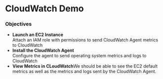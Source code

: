 # CloudWatch Demo


### Objectives
- **Launch an EC2 Instance**<br>Attach an IAM role with permissions to send CloudWatch Agent metrics to CloudWatch
- **Install the CloudWatch Agent**<br>Configure the agent to send operating system metrics and logs to CloudWatch
- **View Metrics in CLoudWatch**We should be able to see the EC2 default metrics as well as the metrics and logs sent by the CloudWatch Agent.

<br>
